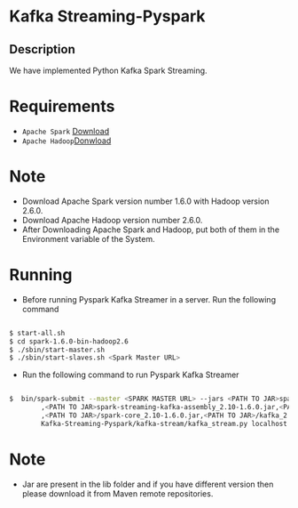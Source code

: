 Kafka Streaming-Pyspark
================
## Description

We have implemented Python Kafka Spark Streaming.

# Requirements

* ```Apache Spark``` [Download](http://spark.apache.org/downloads.html)
* ```Apache Hadoop```[Donwload](https://archive.apache.org/dist/hadoop/common/hadoop-2.6.0/)

# Note

* Download Apache Spark version number 1.6.0 with Hadoop version 2.6.0.
* Download Apache Hadoop version number 2.6.0.
* After Downloading Apache Spark and Hadoop, put both of them in the Environment variable of the System.

# Running

* Before running Pyspark Kafka Streamer in a server. Run the following command

```bash

$ start-all.sh
$ cd spark-1.6.0-bin-hadoop2.6
$ ./sbin/start-master.sh
$ ./sbin/start-slaves.sh <Spark Master URL>
```

* Run the following command to run Pyspark Kafka Streamer

``` bash

$  bin/spark-submit --master <SPARK MASTER URL> --jars <PATH TO JAR>spark-streaming-kafka_2.10-1.6.0.jar
        ,<PATH TO JAR>spark-streaming-kafka-assembly_2.10-1.6.0.jar,<PATH TO JAR>/spark-streaming_2.10-1.6.0.jar
        ,<PATH TO JAR>/spark-core_2.10-1.6.0.jar,<PATH TO JAR>/kafka_2.10-0.9.0.0.jar
        Kafka-Streaming-Pyspark/kafka-stream/kafka_stream.py localhost 9999
```
# Note

* Jar are present in the lib folder and if you have different version then please download it from Maven remote
repositories.
